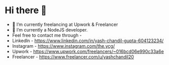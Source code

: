 # Hi there 👋

- 🔭 I’m currently freelancing at Upwork & Freelancer 
- 🌱 I’m currently a NodeJS developer.
-    Feel free to contact me through - 
-    Linkedln - https://www.linkedin.com/in/yash-chandil-gupta-604123234/
-    Instagram - https://www.instagram.com/the.ycg/
-    Upwork - https://www.upwork.com/freelancers/~016bcd06e990c33a6e
-    Freelancer - https://www.freelancer.com/u/yashchandil20

